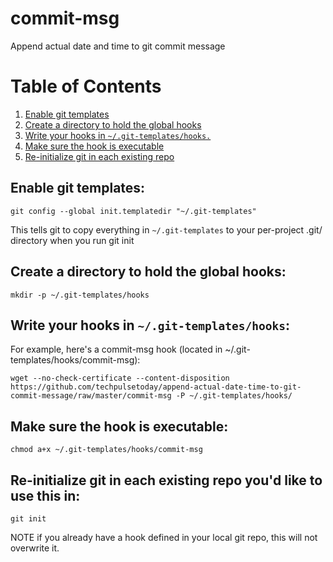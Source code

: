 # commit-msg
Append actual date and time to git commit message

# Table of Contents
1. [Enable git templates](#enable-git-templates)
2. [Create a directory to hold the global hooks](#create-a-directory-to-hold-the-global-hooks)
3. [Write your hooks in ```~/.git-templates/hooks.```](#write-your-hooks-in-git-templateshooks)
4. [Make sure the hook is executable](#make-sure-the-hook-is-executable)
5. [Re-initialize git in each existing repo](#re-initialize-git-in-each-existing-repo-youd-like-to-use-this-in)

## Enable git templates:
```shell
git config --global init.templatedir "~/.git-templates"
```
This tells git to copy everything in ```~/.git-templates``` to your per-project .git/ directory when you run git init

## Create a directory to hold the global hooks:
```shell
mkdir -p ~/.git-templates/hooks
```

## Write your hooks in ```~/.git-templates/hooks```:
For example, here's a commit-msg hook (located in ~/.git-templates/hooks/commit-msg):  
```shell
wget --no-check-certificate --content-disposition https://github.com/techpulsetoday/append-actual-date-time-to-git-commit-message/raw/master/commit-msg -P ~/.git-templates/hooks/
```

## Make sure the hook is executable:
```shell
chmod a+x ~/.git-templates/hooks/commit-msg
```

## Re-initialize git in each existing repo you'd like to use this in:
```shell
git init
```
NOTE if you already have a hook defined in your local git repo, this will not overwrite it.
